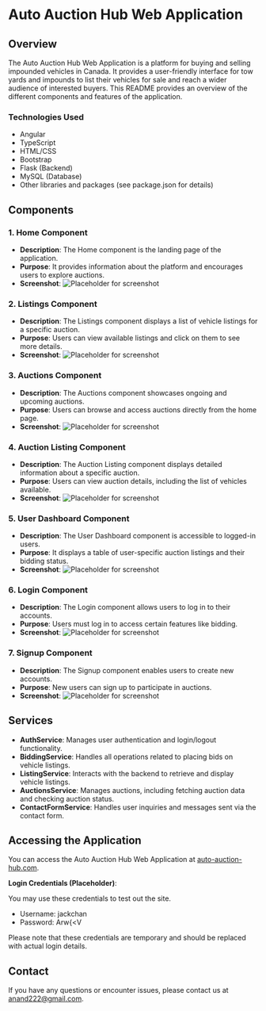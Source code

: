 # Auto Auction Hub Web Application

## Overview

The Auto Auction Hub Web Application is a platform for buying and selling impounded vehicles in Canada. It provides a user-friendly interface for tow yards and impounds to list their vehicles for sale and reach a wider audience of interested buyers. This README provides an overview of the different components and features of the application.

### Technologies Used

- Angular
- TypeScript
- HTML/CSS
- Bootstrap
- Flask (Backend)
- MySQL (Database)
- Other libraries and packages (see package.json for details)

## Components

### 1. Home Component

- **Description**: The Home component is the landing page of the application.
- **Purpose**: It provides information about the platform and encourages users to explore auctions.
- **Screenshot**: ![Placeholder for screenshot](screenshots/home.png)

### 2. Listings Component

- **Description**: The Listings component displays a list of vehicle listings for a specific auction.
- **Purpose**: Users can view available listings and click on them to see more details.
- **Screenshot**: ![Placeholder for screenshot](screenshots/listings.png)

### 3. Auctions Component

- **Description**: The Auctions component showcases ongoing and upcoming auctions.
- **Purpose**: Users can browse and access auctions directly from the home page.
- **Screenshot**: ![Placeholder for screenshot](screenshots/auctions.png)

### 4. Auction Listing Component

- **Description**: The Auction Listing component displays detailed information about a specific auction.
- **Purpose**: Users can view auction details, including the list of vehicles available.
- **Screenshot**: ![Placeholder for screenshot](screenshots/auction-listing.png)

### 5. User Dashboard Component

- **Description**: The User Dashboard component is accessible to logged-in users.
- **Purpose**: It displays a table of user-specific auction listings and their bidding status.
- **Screenshot**: ![Placeholder for screenshot](screenshots/user-dashboard.png)

### 6. Login Component

- **Description**: The Login component allows users to log in to their accounts.
- **Purpose**: Users must log in to access certain features like bidding.
- **Screenshot**: ![Placeholder for screenshot](screenshots/login.png)

### 7. Signup Component

- **Description**: The Signup component enables users to create new accounts.
- **Purpose**: New users can sign up to participate in auctions.
- **Screenshot**: ![Placeholder for screenshot](screenshots/signup.png)

## Services

- **AuthService**: Manages user authentication and login/logout functionality.
- **BiddingService**: Handles all operations related to placing bids on vehicle listings.
- **ListingService**: Interacts with the backend to retrieve and display vehicle listings.
- **AuctionsService**: Manages auctions, including fetching auction data and checking auction status.
- **ContactFormService**: Handles user inquiries and messages sent via the contact form.

## Accessing the Application

You can access the Auto Auction Hub Web Application at [auto-auction-hub.com](https://auto-auction-hub.com).

**Login Credentials (Placeholder)**:

You may use these credentials to test out the site.

- Username: jackchan
- Password: Arw{<V

Please note that these credentials are temporary and should be replaced with actual login details.

## Contact

If you have any questions or encounter issues, please contact us at [anand222@gmail.com](mailto:anand222@gmail.com).
